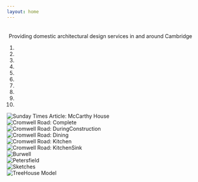 ```yaml
---
layout: home
---
```


<p style="text-align:center; padding-top:20px;">Providing domestic architectural design services in and around Cambridge</p>

<div id ="myCarousel" class="carousel slide text-center" data-ride="carousel">
	<ol class="carousel-indicators">
		<li data-target="#myCarousel" data-slide-to="0" class="active"></li>
		<li data-target="#myCarousel" data-slide-to="1"></li>
		<li data-target="#myCarousel" data-slide-to="2"></li>
		<li data-target="#myCarousel" data-slide-to="3"></li>
		<li data-target="#myCarousel" data-slide-to="4"></li>
		<li data-target="#myCarousel" data-slide-to="5"></li>
		<li data-target="#myCarousel" data-slide-to="6"></li>
		<li data-target="#myCarousel" data-slide-to="7"></li>
		<li data-target="#myCarousel" data-slide-to="8"></li>
		<li data-target="#myCarousel" data-slide-to="9"></li>
	</ol>


<div>
	<div class="carousel-inner" role="listbox">
		<div class="carousel-item active">
			<img src="/images/SundayTimesArticleMcCarthyHouse.jpeg" alt= "Sunday Times Article: McCarthy House">
		</div>
		<div class="carousel-item">
			<img src="/images/CromwellRoadComplete.jpeg" alt= "Cromwell Road: Complete">
		</div>
		<div class="carousel-item">
			<img src="/images/CromwellRoadDuringConstruction.jpeg" alt= "Cromwell Road: DuringConstruction">
		</div>
		<div class="carousel-item">
			<img src="/images/Dining.jpeg" alt= "Cromwell Road: Dining">
		</div>
		<div class="carousel-item">
			<img src="/images/Kitchen.jpeg" alt= "Cromwell Road: Kitchen">
		</div>
		<div class="carousel-item">
			<img src="/images/KitchenSink.jpeg" alt= "Cromwell Road: KitchenSink">
		</div>
		<div class="carousel-item">
			<img src="/images/Burwell.jpeg" alt= "Burwell">
		</div>
		<div class="carousel-item">
			<img src="/images/Petersfield.jpeg" alt= "Petersfield">
		</div>
		<div class="carousel-item">
			<img src="/images/Sketches.jpeg" alt= "Sketches">
		</div>
<!-- 
		<div class="carousel-item">
			<img src="/images/HouseModel.jpeg" alt= "House Model">
		</div>
 -->	
 		<div class="carousel-item">
			<img src="/images/TreeHouseModel.jpeg" alt= "TreeHouse Model">
		</div>
		<a class="carousel-control-prev" href="#myCarousel" data-slide="prev" role="button"> <span class="fa fa-arrow-left" id = "home"></span></a>
		<a class="carousel-control-next " href="#myCarousel" data-slide="next" role="button"> <span class="fa fa-arrow-right" id = "home"></span></a>
	</div>
</div>

